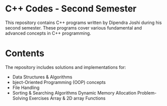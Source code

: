 # C++ Codes - Second Semester

This repository contains C++ programs written by Dipendra Joshi during his second semester. These programs cover various fundamental and advanced concepts in C++ programming.

# Contents

The repository includes solutions and implementations for:

* Data Structures & Algorithms
* bject-Oriented Programming (OOP) concepts
* File Handling
* Sorting & Searching Algorithms
Dynamic Memory Allocation
Problem-Solving Exercises
Array & 2D array
Functions

